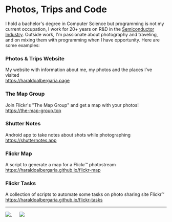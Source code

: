 # Photos, Trips and Code

I hold a bachelor's degree in Computer Science but programming is not my current occupation, I work for 20+ years on R&D in the [Semiconductor Industry](https://en.wikipedia.org/wiki/Semiconductor_industry). Outside work, I'm passionate about photography and traveling, and on mixing them with programming when I have opportunity. Here are some examples:

### Photos & Trips Website
My website with information about me, my photos and the places I've visited<br>
https://haraldoalbergaria.page

### The Map Group
Join Flickr's "The Map Group" and get a map with your photos!<br>
https://the-map-group.top

### Shutter Notes
Android app to take notes about shots while photographing<br>
https://shutternotes.app

### Flickr Map
A script to generate a map for a Flickr™ photostream<br>
https://haraldoalbergaria.github.io/flickr-map

### Flickr Tasks
A collection of scripts to automate some tasks on photo sharing site Flickr™<br>
https://haraldoalbergaria.github.io/flickr-tasks

<hr>

<a href="https://github.com/anuraghazra/github-readme-stats">
  <img align="top" src="https://github-readme-stats.anuraghazra1.vercel.app/api/top-langs/?username=haraldofilho&layout=compact&custom_title=Most%20Used%20Languages&card_width=274&langs_count=6&hide=jupyter%20notebook&exclude_repo=nos2viajando.net,haraldofilho.github.io,HaraldoFilho,boot_mail,disk_monitor,temperature_monitor,archived_android_apps,fedora_reinstall,github-readme-stats,Computer-Vision-Nanodegree,Deep-Learning-Nanodegree,Kotlin-Bootcamp,check_ip_changes,Artificial-Intelligence-Nanodegree,CS-Labs_Unicamp,Knapsack-Problem&cache_seconds=1800" />
</a>
&nbsp&nbsp&nbsp&nbsp&nbsp
<a href="https://wakatime.com/@HaraldoFilho">
  <img align="top" src="https://github-readme-stats.vercel.app/api/wakatime?username=HaraldoFilho&layout=compact&langs_count=6&hide=prolog&custom_title=Week%20Coding%20Stats&cache_seconds=1800" />
</a>
